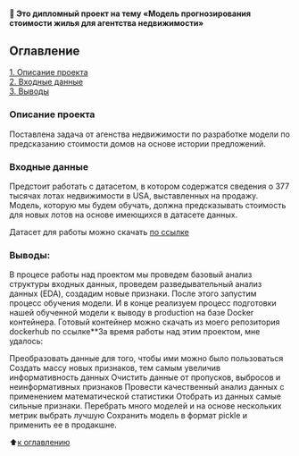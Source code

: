 #### :briefcase: Это дипломный проект на тему «Модель прогнозирования стоимости жилья для агентства недвижимости»

## Оглавление  
[1. Описание проекта](#Описание-проекта)  
[2. Входные данные](#Входные-данные)   
[3. Выводы](#Выводы) 

### Описание проекта
Поставлена задача от агенства недвижимости по разработке модели по предсказанию стоимости домов на основе истории предложений.

### Входные данные
Предстоит работать с датасетом, в котором содержатся сведения о 377 тысячах лотах недвижимости в USA, выставленных на продажу. Модель, которую мы будем обучать, должна предсказывать стоимость для новых лотов на основе имеющихся в датасете данных.

Датасет для работы можно скачать [по ссылке]([/content/drive/MyDrive/data/convertio.co/data.csv](https://drive.google.com/file/d/1JxQ0jQyZ1TvbRzSokqxxeRLlUQ9QWiS9/view?usp=sharing))

### Выводы:
В процесе работы над проектом мы проведем базовый анализ структуры входных данных, проведем разведывательный анализ данных (EDA), создадим новые признаки. После этого запустим процесс обучения модели. И в конце реализуем процесс подготовки нашей обученной модели к выводу в production на базе Docker контейнера. Готовый контейнер можно скачать из моего репозитория dockerhub по ссылке**За время работы над этим проектом, мне удалось:

Преобразовать данные для того, чтобы ими можно было пользоваться Создать массу новых признаков, тем самым увеличив информативность данных Очистить данные от пропусков, выбросов и неинформативных признаков Провести качественный анализ данных с применением математической статистики Отобрать из данных самые сильные признаки. Перебрать много моделей и на основе нескольких метрик выбрать лучшую Сохранить модель в формат pickle и применить ее в продакшне.

:arrow_up:[к оглавлению](#Оглавление)

